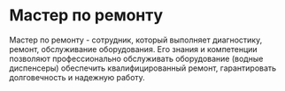 # Мастер по ремонту

Мастер по ремонту - сотрудник, который выполняет диагностику, ремонт, обслуживание оборудования. Его знания и компетенции позволяют профессионально обслуживать оборудование (водные диспенсеры) обеспечить квалифицированный ремонт, гарантировать долговечность и надежную работу.
